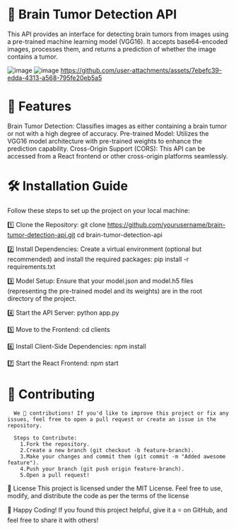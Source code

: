 # 🧠 Brain Tumor Detection API

   This API provides an interface for detecting brain tumors from images using a pre-trained machine learning model (VGG16). It accepts base64-encoded images, processes 
   them, 
   and returns a prediction of whether the image contains a tumor.

![image](https://github.com/user-attachments/assets/f64734a8-079e-485c-91c6-77fa7a6a4b62)
![image](https://github.com/user-attachments/assets/0aaece13-fac2-4653-8260-43a2a4754dca)
https://github.com/user-attachments/assets/7ebefc39-edda-4313-a568-795fe20eb5a5

# 🚀 Features
   Brain Tumor Detection: Classifies images as either containing a brain tumor or not with a high degree of accuracy.
   Pre-trained Model: Utilizes the VGG16 model architecture with pre-trained weights to enhance the prediction capability.
   Cross-Origin Support (CORS): This API can be accessed from a React frontend or other cross-origin platforms seamlessly.

# 🛠 Installation Guide
  Follow these steps to set up the project on your local machine:

 1️⃣ Clone the Repository:
      git clone https://github.com/yourusername/brain-tumor-detection-api.git
      cd brain-tumor-detection-api

 2️⃣ Install Dependencies: Create a virtual environment (optional but recommended) and install the required packages:
      pip install -r requirements.txt

 3️⃣ Model Setup:
      Ensure that your model.json and model.h5 files (representing the pre-trained model and its weights) are in the root directory of the project.
 
 4️⃣ Start the API Server:
      python app.py

 5️⃣ Move to the Frontend:
      cd clients 

 6️⃣ Install Client-Side Dependencies:
      npm install

 7️⃣ Start the React Frontend:
      npm start

# 🤝 Contributing
      We 💖 contributions! If you'd like to improve this project or fix any issues, feel free to open a pull request or create an issue in the repository.

      Steps to Contribute:
        1.Fork the repository.
        2.Create a new branch (git checkout -b feature-branch).
        3.Make your changes and commit them (git commit -m "Added awesome feature").
        4.Push your branch (git push origin feature-branch).
        5.Open a pull request!

📜 License
    This project is licensed under the MIT License. Feel free to use, modify, and distribute the code as per the terms of the license

🎉 Happy Coding!
    If you found this project helpful, give it a ⭐ on GitHub, and feel free to share it with others!


 
   
